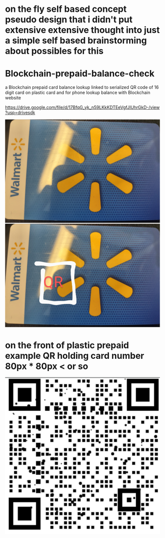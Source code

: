 # on the fly self based concept pseudo design that i didn't put extensive extensive thought into just a simple self based brainstorming about possibles for this


# Blockchain-prepaid-balance-check
a Blockchain prepaid card balance lookup linked to serialized QR code of 16 digit card on plastic card and for phone lookup balance with Blockchain website


https://drive.google.com/file/d/17BfqG_yk_n59LKkKDTEeVgfJIUhrGkD-/view?usp=drivesdk

![s1](https://raw.githubusercontent.com/c4pt000/Blockchain-prepaid-balance-check/main/IMG_20220330_123105808_HDR.jpg)
![s1](https://raw.githubusercontent.com/c4pt000/Blockchain-prepaid-balance-check/main/IMG_20220330_123105808_HDR~3.jpg)
# on the front of plastic prepaid example QR holding card number 80px * 80px < or so
![s1](https://raw.githubusercontent.com/c4pt000/Blockchain-prepaid-balance-check/main/Screenshot_20220330-123303-719~2.png)
